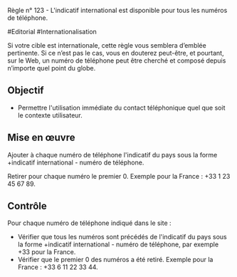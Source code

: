 
Règle n° 123  - L'indicatif international est disponible pour tous les numéros de téléphone.

#Editorial #Internationalisation

Si votre cible est internationale, cette règle vous semblera d’emblée pertinente. Si ce n’est pas le cas, vous en douterez peut-être, et pourtant, sur le Web, un numéro de téléphone peut être cherché et composé depuis n’importe quel point du globe.

Objectif
--------

*   Permettre l'utilisation immédiate du contact téléphonique quel que soit le contexte utilisateur.

Mise en œuvre
-------------

Ajouter à chaque numéro de téléphone l'indicatif du pays sous la forme +indicatif international - numéro de téléphone.

Retirer pour chaque numéro le premier 0. Exemple pour la France : +33 1 23 45 67 89.

Contrôle
--------

Pour chaque numéro de téléphone indiqué dans le site :

*   Vérifier que tous les numéros sont précédés de l'indicatif du pays sous la forme +indicatif international - numéro de téléphone, par exemple +33 pour la France.
*   Vérifier que le premier 0 des numéros a été retiré. Exemple pour la France : +33 6 11 22 33 44.
